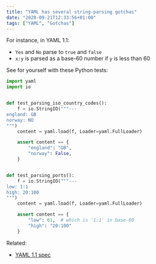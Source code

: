 ```yaml
---
title: "YAML has several string-parsing gotchas"
date: "2020-09-21T12:33:56+01:00"
tags: ["YAML", "Gotchas"]
---
```


For instance, in YAML 1.1:

- `Yes` and `No` parse to `true` and `false`
- `x:y` is parsed as a base-60 number if `y` is less than 60

See for yourself with these Python tests:

```py
import yaml
import io


def test_parsing_iso_country_codes():
    f = io.StringIO("""---
england: GB
norway: NO
""")
    content = yaml.load(f, Loader=yaml.FullLoader)

    assert content == {
        "england": "GB",
        "norway": False,
    }


def test_parsing_ports():
    f = io.StringIO("""---
low: 1:1
high: 20:100
""")
    content = yaml.load(f, Loader=yaml.FullLoader)

    assert content == {
        "low": 61,  # which is '1:1' in base-60
        "high": "20:100"
    }
```

Related:

- [YAML 1.1 spec](https://yaml.org/type/float.html)
